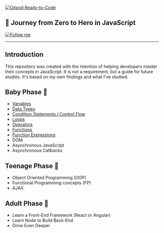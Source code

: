 [![Gitpod Ready-to-Code](https://img.shields.io/badge/Gitpod-Ready--to--Code-blue?logo=gitpod)](https://gitpod.io/#https://github.com/kersonveloso/JavaScript) 

## :ledger: Journey from Zero to Hero in JavaScript

[![Follow me](https://img.shields.io/twitter/follow/kersonveloso.svg?style=for-the-badge)](https://twitter.com/kersonveloso)

---

## Introduction

This repository was created with the intention of helping developers master their concepts in JavaScript. It is not a requirement, but a guide for future studies. It's based on my own findings and what I've studied.

## Baby Phase :baby:

* [Variables](https://javascript.info/variables 'Variables - Modern JavaScript by Ilya Kantor')
* [Data Types](https://developer.mozilla.org/en-US/docs/Web/JavaScript/Data_structures 'JavaScript data types and data structures - MDN')
* [Condition Statements / Control Flow](https://developer.mozilla.org/en-US/docs/Web/JavaScript/Guide/Control_flow_and_error_handling 'Control flow and error handling - MDN')
* [Loops](https://developer.mozilla.org/en-US/docs/Web/JavaScript/Guide/Loops_and_iteration 'Loops & Iterations - MDN')
* [Operators](https://javascript.info/operators 'Operators - Modern JavaScript by Ilya Kantor')
* [Functions](https://javascript.info/function-basics 'Functions - Modern JavaScript by Ilya Kantor')
* [Function Expressions](https://javascript.info/function-expressions 'Function Expressions - Modern JavaScript by Ilya Kantor')
* DOM
* Asynchronous JavaScript
* Asynchronous Callbacks

## Teenage Phase :information_desk_person:

* Object Oriented Programming (OOP)
* Functional Programming concepts (FP)
* AJAX

## Adult Phase :older_man:

* Learn a Front-End Framework (React or Angular)
* Learn Node to Build Back-End
* Drive Even Deeper
